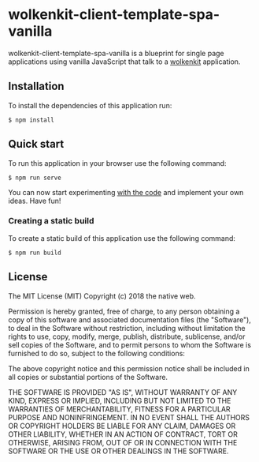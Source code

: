# wolkenkit-client-template-spa-vanilla

wolkenkit-client-template-spa-vanilla is a blueprint for single page applications using vanilla JavaScript that talk to a [wolkenkit](https://www.wolkenkit.io) application.

## Installation

To install the dependencies of this application run:

```shell
$ npm install
```

## Quick start

To run this application in your browser use the following command:

```shell
$ npm run serve
```

You can now start experimenting [with the code](src/index.js) and implement your own ideas. Have fun!

### Creating a static build

To create a static build of this application use the following command:

```shell
$ npm run build
```

## License

The MIT License (MIT)
Copyright (c) 2018 the native web.

Permission is hereby granted, free of charge, to any person obtaining a copy of this software and associated documentation files (the "Software"), to deal in the Software without restriction, including without limitation the rights to use, copy, modify, merge, publish, distribute, sublicense, and/or sell copies of the Software, and to permit persons to whom the Software is furnished to do so, subject to the following conditions:

The above copyright notice and this permission notice shall be included in all copies or substantial portions of the Software.

THE SOFTWARE IS PROVIDED "AS IS", WITHOUT WARRANTY OF ANY KIND, EXPRESS OR IMPLIED, INCLUDING BUT NOT LIMITED TO THE WARRANTIES OF MERCHANTABILITY, FITNESS FOR A PARTICULAR PURPOSE AND NONINFRINGEMENT. IN NO EVENT SHALL THE AUTHORS OR COPYRIGHT HOLDERS BE LIABLE FOR ANY CLAIM, DAMAGES OR OTHER LIABILITY, WHETHER IN AN ACTION OF CONTRACT, TORT OR OTHERWISE, ARISING FROM, OUT OF OR IN CONNECTION WITH THE SOFTWARE OR THE USE OR OTHER DEALINGS IN THE SOFTWARE.
